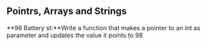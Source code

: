 ## Pointrs, Arrays and Strings
**98 Battery st:**Write a function that makes a pointer to an int as parameter and updates the value it points to 98
